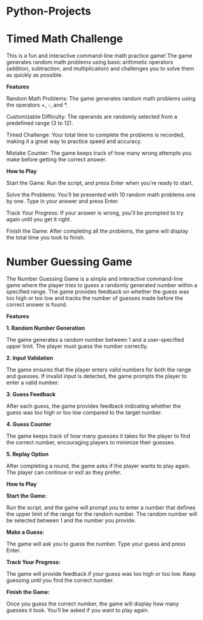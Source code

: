 # Python-Projects

# Timed Math Challenge

This is a fun and interactive command-line math practice game! The game generates random math problems using basic arithmetic operators (addition, subtraction, and multiplication) and challenges you to solve them as quickly as possible.

**Features**

Random Math Problems: The game generates random math problems using the operators +, -, and *.

Customizable Difficulty: The operands are randomly selected from a predefined range (3 to 12).

Timed Challenge: Your total time to complete the problems is recorded, making it a great way to practice speed and accuracy.

Mistake Counter: The game keeps track of how many wrong attempts you make before getting the correct answer.

**How to Play**

Start the Game: Run the script, and press Enter when you're ready to start.

Solve the Problems: You'll be presented with 10 random math problems one by one. Type in your answer and press Enter.

Track Your Progress: If your answer is wrong, you'll be prompted to try again until you get it right.

Finish the Game: After completing all the problems, the game will display the total time you took to finish.

# Number Guessing Game
The Number Guessing Game is a simple and interactive command-line game where the player tries to guess a randomly generated number within a specified range. The game provides feedback on whether the guess was too high or too low and tracks the number of guesses made before the correct answer is found.

**Features**

**1. Random Number Generation**

The game generates a random number between 1 and a user-specified upper limit. The player must guess the number correctly.

**2. Input Validation**

The game ensures that the player enters valid numbers for both the range and guesses. If invalid input is detected, the game prompts the player to enter a valid number.

**3. Guess Feedback**

After each guess, the game provides feedback indicating whether the guess was too high or too low compared to the target number.

**4. Guess Counter**

The game keeps track of how many guesses it takes for the player to find the correct number, encouraging players to minimize their guesses.

**5. Replay Option**

After completing a round, the game asks if the player wants to play again. The player can continue or exit as they prefer.

**How to Play**

**Start the Game:**

Run the script, and the game will prompt you to enter a number that defines the upper limit of the range for the random number.
The random number will be selected between 1 and the number you provide.

**Make a Guess:**

The game will ask you to guess the number. Type your guess and press Enter.

**Track Your Progress:**

The game will provide feedback if your guess was too high or too low. Keep guessing until you find the correct number.

**Finish the Game:**

Once you guess the correct number, the game will display how many guesses it took. You’ll be asked if you want to play again.
